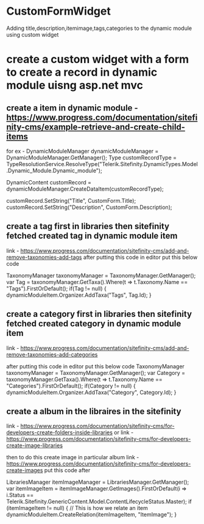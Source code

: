# CustomFormWidget
Adding title,description,itemimage,tags,categories to the dynamic module using custom widget

# create a custom widget with a form to create a record in dynamic module uisng asp.net mvc

## create a item in dynamic module - https://www.progress.com/documentation/sitefinity-cms/example-retrieve-and-create-child-items


for ex -   DynamicModuleManager dynamicModuleManager = DynamicModuleManager.GetManager();
  Type customRecordType = TypeResolutionService.ResolveType("Telerik.Sitefinity.DynamicTypes.Model.Dynamic_Module.Dynamic_module");

  DynamicContent customRecord = dynamicModuleManager.CreateDataItem(customRecordType);


  customRecord.SetString("Title", CustomForm.Title);
  customRecord.SetString("Description", CustomForm.Description);

## create a tag first in libraries then sitefinity fetched created tag in dynamic module item

link - https://www.progress.com/documentation/sitefinity-cms/add-and-remove-taxonomies-add-tags
after putting this code in editor put this below code


TaxonomyManager taxonomyManager = TaxonomyManager.GetManager();
 var Tag = taxonomyManager.GetTaxa<FlatTaxon>().Where(t => t.Taxonomy.Name == "Tags").FirstOrDefault();
    if(Tag != null)
    {
        dynamicModuleItem.Organizer.AddTaxa("Tags", Tag.Id);
    }


## create a category first in libraries then sitefinity fetched created category in dynamic module item

link - https://www.progress.com/documentation/sitefinity-cms/add-and-remove-taxonomies-add-categories

after putting this code in editor put this below code
TaxonomyManager taxonomyManager = TaxonomyManager.GetManager();
    var Category = taxonomyManager.GetTaxa<HierarchicalTaxon>().Where(t => t.Taxonomy.Name == "Categories").FirstOrDefault();
    if(Category != null)
    {
        dynamicModuleItem.Organizer.AddTaxa("Category", Category.Id);
    }    

## create a album in the libraires in the sitefinity

link - https://www.progress.com/documentation/sitefinity-cms/for-developers-create-folders-inside-libraries
or link - https://www.progress.com/documentation/sitefinity-cms/for-developers-create-image-libraries

then to do this 
create image in particular album 
link - https://www.progress.com/documentation/sitefinity-cms/for-developers-create-images
put this code after 

 LibrariesManager itemImageManager = LibrariesManager.GetManager();
    var itemImageItem = itemImageManager.GetImages().FirstOrDefault(i => i.Status == Telerik.Sitefinity.GenericContent.Model.ContentLifecycleStatus.Master);
    if (itemImageItem != null)
    {
        // This is how we relate an item
        dynamicModuleItem.CreateRelation(itemImageItem, "ItemImage");
    }

